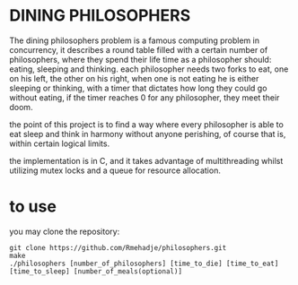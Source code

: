 # DINING PHILOSOPHERS

The dining philosophers problem is a famous computing problem in concurrency, it describes a round table filled with a certain number of philosophers, where they spend their life time as a philosopher should: eating, sleeping and thinking.
each philosopher needs two forks to eat, one on his left, the other on his right, when one is not eating he is either sleeping or thinking, with a timer that dictates how long they could go without eating, if the timer reaches 0 for any philosopher, they meet their doom.

the point of this project is to find a way where every philosopher is able to eat sleep and think in harmony without anyone perishing, of course that is, within certain logical limits.

the implementation is in C, and it takes advantage of multithreading whilst utilizing mutex locks and a queue for resource allocation.

# to use

you may clone the repository:

```
git clone https://github.com/Rmehadje/philosophers.git
make
./philosophers [number_of_philosophers] [time_to_die] [time_to_eat] [time_to_sleep] [number_of_meals(optional)]
